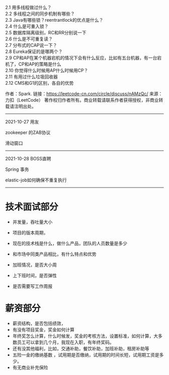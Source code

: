 2.1 用多线程做过什么？<br>
2.2 多线程之间的同步机制有哪些？<br>
2.3 Java有哪些锁？reentrantlock的优点是什么？<br>
2.4 什么是可重入锁？<br>
2.5 数据库隔离级别，RC和RR分别说一下<br>
2.6 什么是不可重复读？<br>
2.7 分布式的CAP说一下？<br>
2.8 Eureka保证的是哪两个？<br>
2.9 CP和AP在某个机器宕机的情况下会有什么反应，比如有五台机器，有一台宕机了，CP和AP的策略是什么<br>
2.10 你觉得什么时候用AP什么时候用CP？<br>
2.11 有用过什么垃圾回收器<br>
2.12 CMS和G1的区别，各自的优势<br>

作者：Spark.
链接：https://leetcode-cn.com/circle/discuss/nAMzQc/
来源：力扣（LeetCode）
著作权归作者所有。商业转载请联系作者获得授权，非商业转载请注明出处。

------

2021-10-27 用友

zookeeper 的ZAB协议

滑动窗口

------

2021-10-28 BOSS直聘

Spring 事务

elastic-job如何确保不重复执行

------



# 技术面试部分

- 并发量，吞吐量大小
-  项目的版本周期，

- 现在的技术栈是什么，做什么产品，团队的人员数量是多少
- 和市场中同类产品相比，有什么特点和优势
- 加班情况，是否大小周
- 上下班时间，是否弹性
- 是否需要写工作周报





# 薪资部分

- 薪资结构，是否包括绩效，
- 有没有项目奖金，奖金如何计算
- 年终奖怎么计算，什么时候发，奖金的考核方法，设置标准，如何计算，大多数员工可以拿到几个月，我现在入职，有年终奖码。
- 还有没其他福利，比如，交通补助，餐饮补助，加班补助，租房补助等
- 五险一金的缴纳基数 ，试用期是否缴纳，试用期的时间长短，试用期工资是多少。
- 有无商业补充保险